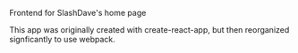 Frontend for SlashDave's home page

This app was originally created with create-react-app, but then reorganized
signficantly to use webpack.